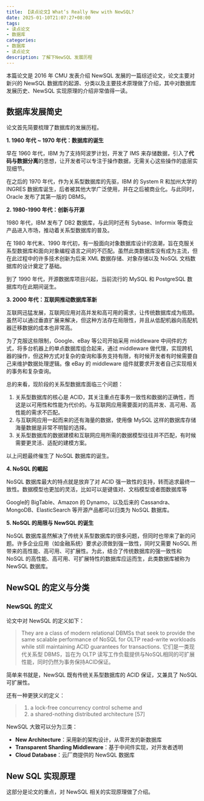 ```yaml
---
title: 【读点论文】What’s Really New with NewSQL?
date: 2025-01-10T21:07:27+08:00
tags:
- 读点论文
- 数据库
categories:
- 数据库
- 读点论文
description: 了解下NewSQL 发展历程
---
```


本篇论文是 2016 年 CMU 发表介绍 NewSQL 发展的一篇综述论文，论文主要对新兴的 NewSQL 数据库的起源、分类以及主要技术原理做了介绍，其中对数据库发展历史、NewSQL 实现原理的介绍非常值得一读。

## 数据库发展简史

论文首先简要梳理了数据库的发展历程。

**1. 1960 年代 ~ 1970 年代：数据库的诞生**

早在 1960 年代，IBM 为了支持阿波罗计划，开发了 IMS 来存储数据，引入了**代码与数据分离**的思想，让开发者可以专注于操作数据，无需关心这些操作的底层实现细节。

在之后的 1970 年代，作为关系型数据库的先驱，IBM 的 System R 和加州大学的 INGRES 数据库诞生，后者被其他大学广泛使用，并在之后被商业化。与此同时，Oracle 发布了其第一版的 DBMS。

**2. 1980-1990 年代：创新与开源**

1980 年代，IBM 发布了 DB2 数据库，与此同时还有 Sybase、Informix 等商业产品进入市场，推动着关系型数据库的普及。

在 1980 年代末、1990 年代初，有一股面向对象数据库设计的浪潮，旨在克服关系型数据库和面向对象编程语言之间的不匹配。虽然此类数据库没有成为主流，但在此过程中的许多技术创新为后来 XML 数据存储、对象存储以及 NoSQL 文档数据库的设计奠定了基础。

到了 1990 年代，开源数据库项目兴起，当前流行的 MySQL 和 PostgreSQL 数据库均在此期间诞生。

**3. 2000 年代：互联网推动数据库革新**

互联网迅猛发展，互联网应用对高并发和高可用的需求，让传统数据库成为瓶颈。虽然可以通过垂直扩展来解决，但这种方法存在局限性，并且从低配机器向高配机器迁移数据的成本也非常高。

为了克服这些限制，Google、eBay 等公司开始采用 middleware 中间件的方式，将多台机器上的单点数据库组合起来，通过 middleware 做代理，实现跨机器的操作，但这种方式对复杂的查询和事务支持有限，有时候开发者有时候需要自己来维护数据处理逻辑。像 eBay 的 middleware 组件就要求开发者自己实现相关的事务和复杂查询。

总的来看，现阶段的关系型数据库面临三个问题：

1. 关系型数据库的核心是 ACID，其关注重点在事务一致性和数据的正确性，而这是以可用性和性能为代价的。与互联网应用需要面对的高并发、高可用、高性能的需求不匹配。
2. 与互联网应用一起而来的还有海量的数据，使用像 MySQL 这样的数据库存储海量数据是非常不明智的选择。
3. 关系型数据库的数据建模和互联网应用所需的数据模型往往并不匹配，有时候需要更灵活、适配的建模方案。

以上问题最终催生了 NoSQL 数据库的诞生。

**4. NoSQL 的崛起**

NoSQL 数据库最大的特点就是放弃了对 ACID 强一致性的支持，转而追求最终一致性。数据模型也更加的灵活，比如可以是键值对、文档模型或者图数据库等

Google的 BigTable、Amazon 的 Dynamo，以及后来的 Cassandra、MongoDB、ElasticSearch 等开源产品都可以归类为 NoSQL 数据库。

**5. NoSQL 的局限与 NewSQL 的诞生**

NoSQL 数据库虽然解决了传统关系型数据库的很多问题，但同时也带来了新的问题。许多企业应用（如金融系统）要求必须做到强一致性，同时又需要 NoSQL 所带来的高性能、高可用、可扩展性。为此，结合了传统数据库的强一致性和 NoSQL 的高性能、高可用、可扩展特性的数据库应运而生，此类数据库被称为 NewSQL 数据库。

## NewSQL 的定义与分类

### NewSQL 的定义
论文中对 NewSQL 的定义如下：

> They are a class of modern relational DBMSs that seek to provide the same scalable performance of NoSQL for OLTP read-write workloads while still maintaining ACID guarantees for transactions.
> 它们是一类现代关系型 DBMS，旨在为 OLTP 读写工作负载提供与NoSQL相同的可扩展性能，同时仍然为事务保持ACID保证。

简单来书就是，NewSQL 既有传统关系型数据库的 ACID 保证，又兼具了 NoSQL 可扩展性。

还有一种更狭义的定义：

> 1. a lock-free concurrency control scheme and 
> 2. a shared-nothing distributed architecture [57]


NewSQL 大致可以分为三类：

- **New Architecture**：采用新的架构设计，从零开发的新数据库
- **Transparent Sharding Middleware**：基于中间件实现，对开发者透明
- **Cloud Database**：云厂商提供的 NewSQL 数据库

## New SQL 实现原理

这部分是论文的重点，对 NewSQL 相关的实现原理做了介绍。

